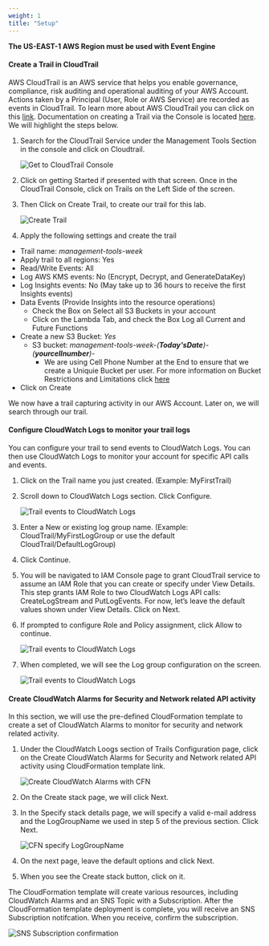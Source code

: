 ```yaml
---
weight: 1
title: "Setup"
---
```


**The US-EAST-1 AWS Region must be used with Event Engine**
 
#### Create a Trail in CloudTrail
 
AWS CloudTrail is an AWS service that helps you enable governance, compliance, risk auditing and operational auditing of your AWS Account. Actions taken by a Principal (User, Role or AWS Service) are recorded as events in CloudTrail. To learn more about AWS CloudTrail you can click on this [link](https://docs.aws.amazon.com/awscloudtrail/latest/userguide/cloudtrail-user-guide.html). Documentation on creating a Trail via the Console is located [here](https://docs.aws.amazon.com/awscloudtrail/latest/userguide/cloudtrail-create-a-trail-using-the-console-first-time.html#creating-a-trail-in-the-console). We will highlight the steps below. 
 
1. Search for the CloudTrail Service under the Management Tools Section in the console and click on Cloudtrail. 
 
    ![Get to CloudTrail Console](../images/CloudtrailConsole.jpg) 
 
2. Click on getting Started if presented with that screen. Once in the CloudTrail Console, click on Trails on the Left Side of the screen. 
3. Then Click on Create Trail, to create our trail for this lab. 
 
    ![Create Trail](../images/CreateTrail.jpg) 
 
4. Apply the following settings and create the trail 
  - Trail name: *management-tools-week* 
  - Apply trail to all regions: Yes 
  - Read/Write Events: All
  - Log AWS KMS events: No (Encrypt, Decrypt, and GenerateDataKey)
  - Log Insights events: No (May take up to 36 hours to receive the first Insights events)
  - Data Events (Provide Insights into the resource operations) 
    - Check the Box on Select all S3 Buckets in your account 
    - Click on the Lambda Tab, and check the Box Log all Current and Future Functions 
  - Create a new S3 Bucket: *Yes* 
    - S3 bucket: *management-tools-week-\(**Today'sDate**\)-\(**yourcellnumber**\)-* 
      - We are using Cell Phone Number at the End to ensure that we create a Uniquie Bucket per user. For more information on Bucket Restrictions and Limitations click [here](https://docs.aws.amazon.com/AmazonS3/latest/dev/BucketRestrictions.html) 
  - Click on Create 
 
We now have a trail capturing activity in our AWS Account. Later on, we will search through our trail. 
 
#### Configure CloudWatch Logs to monitor your trail logs
 
You can configure your trail to send events to CloudWatch Logs. You can then use CloudWatch Logs to monitor your account for specific API calls and events. 

1.	Click on the Trail name you just created. (Example: MyFirstTrail)
2.	Scroll down to CloudWatch Logs section. Click Configure.

    ![Trail events to CloudWatch Logs](../images/TrailtoCloudWatchLogs1.png) 

3.	Enter a New or existing log group name. (Example: CloudTrail/MyFirstLogGroup or use the default CloudTrail/DefaultLogGroup)
4.	Click Continue.
5.	You will be navigated to IAM Console page to grant CloudTrail service to assume an IAM Role that you can create or specify under View Details. This step grants IAM Role to two CloudWatch Logs API calls: CreateLogStream and PutLogEvents. For now, let’s leave the default values shown under View Details. Click on Next.
6. If prompted to configure Role and Policy assignment, click Allow to continue.

    ![Trail events to CloudWatch Logs](../images/CloudTrail2CloudWatchRole.png) 

7. When completed, we will see the Log group configuration on the screen.

    ![Trail events to CloudWatch Logs](../images/TrailtoCloudWatchLogs2.png)

#### Create CloudWatch Alarms for Security and Network related API activity

In this section, we will use the pre-defined CloudFormation template to create a set of CloudWatch Alarms to monitor for security and network related activity.

1. Under the CloudWatch Loogs section of Trails Configuration page, click on the  Create CloudWatch Alarms for Security and Network related API activity using CloudFormation template link.  

    ![Create CloudWatch Alarms with CFN](../images/CFNAlarms.png)

2. On the Create stack page, we will click Next.
3. In the Specify stack details page, we will specify a valid e-mail address and the LogGroupName we used in step 5 of the previous section.  Click Next.

    ![CFN specify LogGroupName](../images/CFNAlarmsStackSpecifyLogGroup.png)

4. On the next page, leave the default options and click Next.
5. When you see the Create stack button, click on it.

The CloudFormation template will create various resources, including CloudWatch Alarms and an SNS Topic with a Subscription.  After the CloudFormation template deployment is complete, you will receive an SNS Subscription notifcation.  When you receive, confirm the subscription.

![SNS Subscription confirmation](../images/SubscriptionConfirmation.png)

